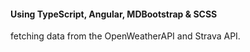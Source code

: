 
<h4> Using TypeScript, Angular, MDBootstrap & SCSS </h4>
<p> fetching data from the OpenWeatherAPI and Strava API. </p>
